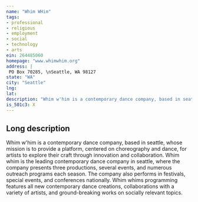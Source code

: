 ```yaml
---
name: "Whim WHim"
tags:
- professional
- religious
- employment
- social
- technology
- arts
ein: 264485060
homepage: "www.whimwhim.org"
address: |
 PO Box 70285, \nSeattle, WA 98127
state: "WA"
city: "Seattle"
lng: 
lat: 
description: "Whim w'him is a contemporary dance company, based in seattle, whose mission is to provide a platform, centered on choreography and dance, for artists to explore their craft through innovation and collaboration. "
is_501c3: X
---
```


## Long description

Whim w'him is a contemporary dance company, based in seattle, whose mission is to provide a platform, centered on choreography and dance, for artists to explore their craft through innovation and collaboration. Whim whim is the leading contemporary dance company in seattle, where the company presents three productions, several events, and numerous outreach programs each season. The company also performs in festivals, special events, and conferences nationally. Whim whims programming features all new contemporary dance creations, collaborations with a variety of artists, and ground-breaking works on socially relevant topics. 
